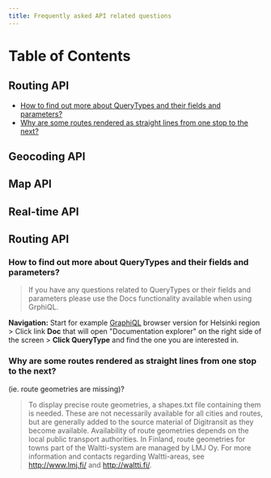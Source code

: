 ```yaml
---
title: Frequently asked API related questions
---
```


Table of Contents
=================

## Routing API
* [How to find out more about QueryTypes and their fields and parameters?](#how-to-find-out-more-about-querytypes-and-their-fields-and-parameters)
* [Why are some routes rendered as straight lines from one stop to the next?](#why-are-some-routes-rendered-as-straight-lines-from-one-stop-to-the-next)

## Geocoding API
  

## Map API
  
## Real-time API

## Routing API

### How to find out more about QueryTypes and their fields and parameters?

> If you have any questions related to QueryTypes or their fields and parameters please use the Docs functionality available when using GrphiQL.  
  
**Navigation:** Start for example [GraphiQL](https://api.digitransit.fi/graphiql/hsl) browser version for Helsinki region > Click link **Doc** that will open "Documentation explorer" on the right side of the screen > **Click QueryType** and find the one you are interested in.

### Why are some routes rendered as straight lines from one stop to the next?  
(ie. route geometries are missing)?
  
> To display precise route geometries, a shapes.txt file containing them is needed. These are not necessarily available for all cities and routes, but are generally added to the source material of Digitransit as they become available. Availability of route geometries depends on the local public transport authorities. In Finland, route geometries for towns part of the Waltti-system are managed by LMJ Oy. For more information and contacts regarding Waltti-areas, see http://www.lmj.fi/ and http://waltti.fi/.
